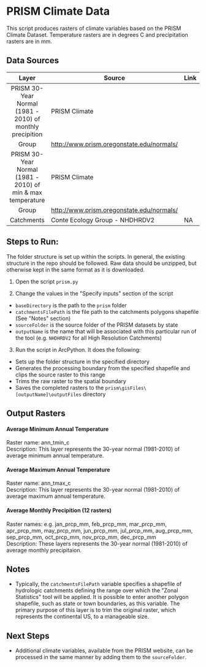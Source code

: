 PRISM Climate Data
==================

This script produces rasters of climate variables based on the PRISM Climate 
Dataset. Temperature rasters are in degrees C and precipitation rasters are 
in mm.


## Data Sources
| Layer  | Source | Link |
|:-----: | ------ | ---- |
| PRISM 30-Year Normal (1981 - 2010) of monthly precipition | PRISM Climate 
Group | http://www.prism.oregonstate.edu/normals/ |
| PRISM 30-Year Normal (1981 - 2010) of min & max temperature | PRISM Climate 
Group | http://www.prism.oregonstate.edu/normals/ |
| Catchments | Conte Ecology Group - NHDHRDV2 | NA |

## Steps to Run:

The folder structure is set up within the scripts. In general, the existing 
structure in the repo should be followed. Raw data should be unzipped, but 
otherwise kept in the same format as it is downloaded.

1. Open the script `prism.py`

2. Change the values in the "Specify inputs" section of the script
 - `baseDirectory` is the path to the `prism` folder
 - `catchmentsFilePath` is the file path to the catchments polygons shapefile 
 (See "Notes" section)
 - `sourceFolder` is the source folder of the PRISM datasets by state
 - `outputName` is the name that will be associated with this particular run of 
 the tool (e.g. `NHDHRDV2` for all High Resolution Catchments)

3. Run the script in ArcPython. It does the following:
 - Sets up the folder structure in the specified directory
 - Generates the processing boundary from the specified shapefile and clips 
 the source raster to this range
 - Trims the raw raster to the spatial boundary 
 - Saves the completed rasters to the 
 `prism\gisFiles\[outputName]\outputFiles` directory
   
## Output Rasters

#### Average Minimum Annual Temperature
Raster name: ann_tmin_c <br>
Description: This layer represents the 30-year normal (1981-2010) of average 
minimum annual temperature.

#### Average Maximum Annual Temperature
Raster name: ann_tmax_c <br>
Description: This layer represents the 30-year normal (1981-2010) of average 
maximum annual temperature.

#### Average Monthly Precipition (12 rasters)
Raster names: e.g. jan_prcp_mm, feb_prcp_mm, mar_prcp_mm, apr_prcp_mm, 
may_prcp_mm, jun_prcp_mm, jul_prcp_mm, aug_prcp_mm, sep_prcp_mm, oct_prcp_mm, 
nov_prcp_mm, dec_prcp_mm <br>
Description: These layers represents the 30-year normal (1981-2010) of average 
monthly precipitaion.



## Notes

- Typically, the `catchmentsFilePath` variable specifies a shapefile of hydrologic 
catchments defining the range over which the "Zonal Statistics" tool will be 
applied. It is possible to enter another polygon shapefile, such as state or town 
boundaries, as this variable. The primary purpose of this layer is to trim the 
original raster, which represents the continental US, to a manageable size.

## Next Steps

- Additional climate variables, available from the PRISM website, can be processed 
in the same manner by adding them to the `sourceFolder`.